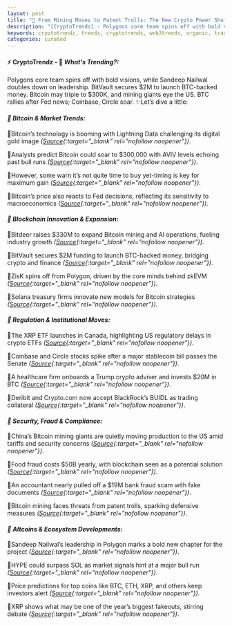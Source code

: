 ```yaml
---
layout: post
title: "🌌 From Mining Moves to Patent Trolls: The New Crypto Power Shuffle"
description: "[CryptoTrendz] - Polygons core team spins off with bold visions, while Sandeep Nailwal doubles down on leadership. BitVault secures $2M to launch BTC-backed money. Bitcoin may triple to $300K, and mining giants eye the US. BTC rallies after Fed news; Coinbase, Circle soar."
keywords: cryptotrendz, trendz, cryptotrends, web3trends, organic, trading, Canada, Trump, AI, crypto, Bitcoin, XRP, Mining, Bank, Digital, Stablecoin, BTC
categories: curated
---
```


#### ⚡ CryptoTrendz - 📌 *What's Trending?:*

Polygons core team spins off with bold visions, while Sandeep Nailwal doubles down on leadership. BitVault secures $2M to launch BTC-backed money. Bitcoin may triple to $300K, and mining giants eye the US. BTC rallies after Fed news; Coinbase, Circle soar. ✨Let’s dive a little:


#### *🔖 Bitcoin & Market Trends:*  

🔹Bitcoin’s technology is booming with Lightning Data challenging its digital gold image *([Source](https://s.avyag.com/0xnx){:target="_blank" rel="nofollow noopener"})*.  

🔹Analysts predict Bitcoin could soar to $300,000 with AVIV levels echoing past bull runs *([Source](https://s.avyag.com/lcxa){:target="_blank" rel="nofollow noopener"})*.  

🔹However, some warn it’s not quite time to buy yet-timing is key for maximum gain *([Source](https://s.avyag.com/4muf){:target="_blank" rel="nofollow noopener"})*.  

🔹Bitcoin’s price also reacts to Fed decisions, reflecting its sensitivity to macroeconomics *([Source](https://s.avyag.com/vle5){:target="_blank" rel="nofollow noopener"})*.  

#### *🔖 Blockchain Innovation & Expansion:*  

🔹Bitdeer raises $330M to expand Bitcoin mining and AI operations, fueling industry growth *([Source](https://s.avyag.com/3ubl){:target="_blank" rel="nofollow noopener"})*.  

🔹BitVault secures $2M funding to launch BTC-backed money, bridging crypto and finance *([Source](https://s.avyag.com/mjv2){:target="_blank" rel="nofollow noopener"})*.  

🔹ZisK spins off from Polygon, driven by the core minds behind zkEVM *([Source](https://s.avyag.com/hw5y){:target="_blank" rel="nofollow noopener"})*.  

🔹Solana treasury firms innovate new models for Bitcoin strategies *([Source](https://s.avyag.com/k4bj){:target="_blank" rel="nofollow noopener"})*.  

#### *🔖 Regulation & Institutional Moves:*  

🔹The XRP ETF launches in Canada, highlighting US regulatory delays in crypto ETFs *([Source](https://s.avyag.com/ncgb){:target="_blank" rel="nofollow noopener"})*.  

🔹Coinbase and Circle stocks spike after a major stablecoin bill passes the Senate *([Source](https://s.avyag.com/v73e){:target="_blank" rel="nofollow noopener"})*.  

🔹A healthcare firm onboards a Trump crypto adviser and invests $20M in BTC *([Source](https://s.avyag.com/tc2l){:target="_blank" rel="nofollow noopener"})*.  

🔹Deribit and Crypto.com now accept BlackRock’s BUIDL as trading collateral *([Source](https://s.avyag.com/fheo){:target="_blank" rel="nofollow noopener"})*.  

#### *🔖 Security, Fraud & Compliance:*  

🔹China’s Bitcoin mining giants are quietly moving production to the US amid tariffs and security concerns *([Source](https://s.avyag.com/c82d){:target="_blank" rel="nofollow noopener"})*.  

🔹Food fraud costs $50B yearly, with blockchain seen as a potential solution *([Source](https://s.avyag.com/5s0j){:target="_blank" rel="nofollow noopener"})*.  

🔹An accountant nearly pulled off a $19M bank fraud scam with fake documents *([Source](https://s.avyag.com/jizg){:target="_blank" rel="nofollow noopener"})*.  

🔹Bitcoin mining faces threats from patent trolls, sparking defensive measures *([Source](https://s.avyag.com/b9q9){:target="_blank" rel="nofollow noopener"})*.  

#### *🔖 Altcoins & Ecosystem Developments:*  

🔹Sandeep Nailwal’s leadership in Polygon marks a bold new chapter for the project *([Source](https://s.avyag.com/s4k4){:target="_blank" rel="nofollow noopener"})*.  

🔹HYPE could surpass SOL as market signals hint at a major bull run *([Source](https://s.avyag.com/2v2s){:target="_blank" rel="nofollow noopener"})*.  

🔹Price predictions for top coins like BTC, ETH, XRP, and others keep investors alert *([Source](https://s.avyag.com/04fv){:target="_blank" rel="nofollow noopener"})*.  

🔹XRP shows what may be one of the year’s biggest fakeouts, stirring debate *([Source](https://s.avyag.com/wptc){:target="_blank" rel="nofollow noopener"})*.